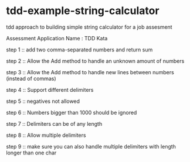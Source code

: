 # tdd-example-string-calculator
tdd approach to building simple string calculator for a job assesment

Assessment Application Name : TDD Kata

step 1 :: add two comma-separated numbers and return sum

step 2 :: Allow the Add method to handle an unknown amount of numbers

step 3 :: Allow the Add method to handle new lines between numbers (instead of commas)

step 4 :: Support different delimiters

step 5 :: negatives not allowed

step 6 :: Numbers bigger than 1000 should be ignored

step 7 :: Delimiters can be of any length

step 8 :: Allow multiple delimiters

step 9 :: make sure you can also handle multiple delimiters with length longer than one char